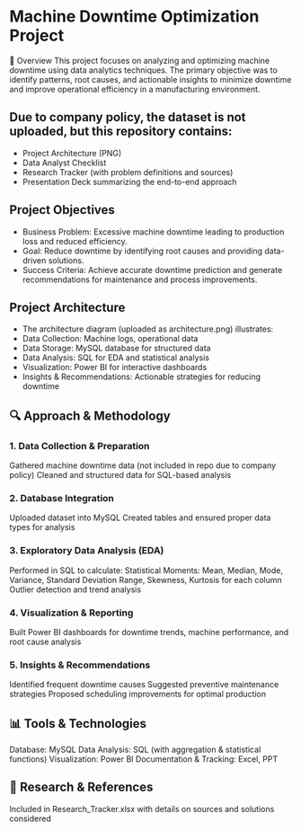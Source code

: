 # Machine Downtime Optimization Project
📖 Overview
This project focuses on analyzing and optimizing machine downtime using data analytics techniques. The primary objective was to identify patterns, root causes, and actionable insights to minimize downtime and improve operational efficiency in a manufacturing environment.

## Due to company policy, the dataset is not uploaded, but this repository contains:
- Project Architecture (PNG)
- Data Analyst Checklist
- Research Tracker (with problem definitions and sources)
- Presentation Deck summarizing the end-to-end approach

## Project Objectives

- Business Problem: Excessive machine downtime leading to production loss and reduced efficiency.
- Goal: Reduce downtime by identifying root causes and providing data-driven solutions.
- Success Criteria: Achieve accurate downtime prediction and generate recommendations for maintenance and process improvements.

## Project Architecture
- The architecture diagram (uploaded as architecture.png) illustrates:
- Data Collection: Machine logs, operational data
- Data Storage: MySQL database for structured data
- Data Analysis: SQL for EDA and statistical analysis
- Visualization: Power BI for interactive dashboards
- Insights & Recommendations: Actionable strategies for reducing downtime


## 🔍 Approach & Methodology
### 1. Data Collection & Preparation
Gathered machine downtime data (not included in repo due to company policy)
Cleaned and structured data for SQL-based analysis

### 2. Database Integration
Uploaded dataset into MySQL
Created tables and ensured proper data types for analysis

### 3. Exploratory Data Analysis (EDA)
Performed in SQL to calculate:
Statistical Moments: Mean, Median, Mode, Variance, Standard Deviation
Range, Skewness, Kurtosis for each column
Outlier detection and trend analysis

### 4. Visualization & Reporting
Built Power BI dashboards for downtime trends, machine performance, and root cause analysis

### 5. Insights & Recommendations
Identified frequent downtime causes
Suggested preventive maintenance strategies
Proposed scheduling improvements for optimal production

## 📊 Tools & Technologies
Database: MySQL
Data Analysis: SQL (with aggregation & statistical functions)
Visualization: Power BI
Documentation & Tracking: Excel, PPT

## 📜 Research & References
Included in Research_Tracker.xlsx with details on sources and solutions considered




